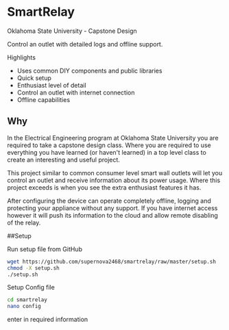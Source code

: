# SmartRelay
Oklahoma State University - Capstone Design

Control an outlet with detailed logs and offline support.

Highlights
* Uses common DIY components and public libraries
* Quick setup
* Enthusiast level of detail
* Control an outlet with internet connection
* Offline capabilities

## Why

In the Electrical Engineering program at Oklahoma State University you are required to take a capstone design class. Where you are required to use everything you have learned (or haven't learned) in a top level class to create an interesting and useful project. 

This project similar to common consumer level smart wall outlets will let you control an outlet and receive information about its power usage. Where this project exceeds is when you see the extra enthusiast features it has. 

After configuring the device can operate completely offline, logging and protecting your appliance without any support. If you have internet access however it will push its information to the cloud and allow remote disabling of the relay. 

##Setup

Run setup file from GitHub
```sh
wget https://github.com/supernova2468/smartrelay/raw/master/setup.sh
chmod -X setup.sh
./setup.sh
```

Setup Config file

```sh
cd smartrelay
nano config
```

enter in required information

